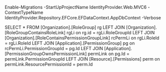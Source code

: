 ﻿Enable-Migrations -StartUpProjectName IdentityProvider.Web.MVC6 -ContextTypeName IdentityProvider.Repository.EFCore.EFDataContext.AppDbContext -Verbose




SELECT * FROM [Organization].[RoleGroup] rg
LEFT JOIN [Organization].[RoleGroupContainsRoleLink] rgLi on rg.id = rgLi.RoleGroupId
LEFT JOIN [Organization].[RoleContainsPermissionGroupLink] rcPermLi on rgLi.RoleId = rgLi.RoleId
LEFT JOIN [Application].[PermissionGroup] pg on rcPermLi.PermissionGroupId = pg.Id
LEFT JOIN [Application].[PermissionGroupOwnsPermissionLink] permLink on pg.Id = permLink.PermissionGroupId
LEFT JOIN [Resource].[Permissions] perm on permLink.ResourcePermissionId = perm.Id



